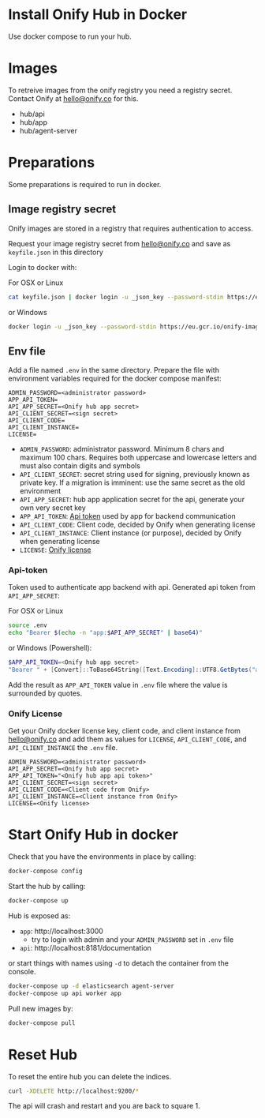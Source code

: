 Install Onify Hub in Docker
===========================

Use docker compose to run your hub.

# Images

To retreive images from the onify registry you need a registry secret. Contact Onify at hello@onify.co for this.

* hub/api
* hub/app
* hub/agent-server

# Preparations

Some preparations is required to run in docker.

## Image registry secret

Onify images are stored in a registry that requires authentication to access.

Request your image registry secret from hello@onify.co and save as `keyfile.json` in this directory

Login to docker with:

For OSX or Linux
```sh
cat keyfile.json | docker login -u _json_key --password-stdin https://eu.gcr.io/onify-images
```

or Windows
```sh
docker login -u _json_key --password-stdin https://eu.gcr.io/onify-images < keyfile.json
```

## Env file

Add a file named `.env` in the same directory. Prepare the file with environment variables required for the docker compose manifest:

```
ADMIN_PASSWORD=<administrator password>
APP_API_TOKEN=
API_APP_SECRET=<Onify hub app secret>
API_CLIENT_SECRET=<sign secret>
API_CLIENT_CODE=
API_CLIENT_INSTANCE=
LICENSE=
```

- `ADMIN_PASSWORD`: administrator password. Minimum 8 chars and maximum 100 chars. Requires both uppercase and lowercase letters and must also contain digits and symbols
- `API_CLIENT_SECRET`: secret string used for signing, previously known as private key. If a migration is imminent: use the same secret as the old environment
- `API_APP_SECRET`: hub app application secret for the api, generate your own very secret key
- `APP_API_TOKEN`: [Api token](#api-token) used by app for backend communication
- `API_CLIENT_CODE`: Client code, decided by Onify when generating license
- `API_CLIENT_INSTANCE`:  Client instance (or purpose), decided by Onify when generating license
- `LICENSE`: [Onify license](#onify-license)

### Api-token

Token used to authenticate app backend with api. Generated api token from `API_APP_SECRET`:

For OSX or Linux
```sh
source .env
echo "Bearer $(echo -n "app:$API_APP_SECRET" | base64)"
```

or Windows (Powershell):
```powershell
$APP_API_TOKEN=<Onify hub app secret>
"Bearer " + [Convert]::ToBase64String([Text.Encoding]::UTF8.GetBytes("app:" + $APP_API_TOKEN))
```

Add the result as `APP_API_TOKEN` value in `.env` file where the value is surrounded by quotes.

### Onify License

Get your Onify docker license key, client code, and client instance from hello@onify.co and add them as values for `LICENSE`, `API_CLIENT_CODE`, and `API_CLIENT_INSTANCE` the `.env` file.

```
ADMIN_PASSWORD=<administrator password>
API_APP_SECRET=<Onify hub app secret>
APP_API_TOKEN="<Onify hub app api token>"
API_CLIENT_SECRET=<sign secret>
API_CLIENT_CODE=<Client code from Onify>
API_CLIENT_INSTANCE=<Client instance from Onify>
LICENSE=<Onify license>
```

# Start Onify Hub in docker

Check that you have the environments in place by calling:

```sh
docker-compose config
```

Start the hub by calling:

```sh
docker-compose up
```

Hub is exposed as:

- `app`: http://localhost:3000
  - try to login with admin and your `ADMIN_PASSWORD` set in `.env` file
- `api`: http://localhost:8181/documentation

or start things with names using `-d` to detach the container from the console.

```sh
docker-compose up -d elasticsearch agent-server
docker-compose up api worker app
```

Pull new images by:

```sh
docker-compose pull
```

# Reset Hub

To reset the entire hub you can delete the indices.

```sh
curl -XDELETE http://localhost:9200/*
```

The api will crash and restart and you are back to square 1.


